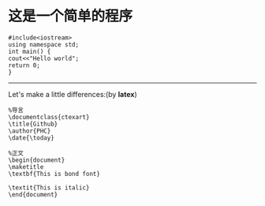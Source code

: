 # 这是一个简单的程序
```
#include<iostream>
using namespace std;
int main() {
cout<<"Hello world";
return 0;
}
```
---
Let's make a little differences:(by **latex**)
```
%导言
\documentclass{ctexart}
\title{Github}
\author{PHC}
\date{\today}

%正文
\begin{document}
\maketitle
\textbf{This is bond font}

\textit{This is italic}
\end{document}
```

